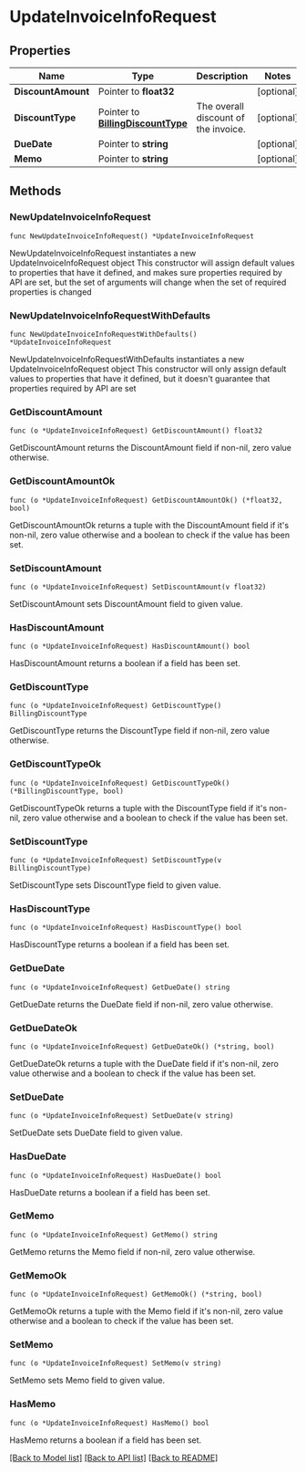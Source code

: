 # UpdateInvoiceInfoRequest

## Properties

 Name               | Type                                                         | Description                          | Notes      
--------------------|--------------------------------------------------------------|--------------------------------------|------------
 **DiscountAmount** | Pointer to **float32**                                       |                                      | [optional] 
 **DiscountType**   | Pointer to [**BillingDiscountType**](BillingDiscountType.md) | The overall discount of the invoice. | [optional] 
 **DueDate**        | Pointer to **string**                                        |                                      | [optional] 
 **Memo**           | Pointer to **string**                                        |                                      | [optional] 

## Methods

### NewUpdateInvoiceInfoRequest

`func NewUpdateInvoiceInfoRequest() *UpdateInvoiceInfoRequest`

NewUpdateInvoiceInfoRequest instantiates a new UpdateInvoiceInfoRequest object
This constructor will assign default values to properties that have it defined,
and makes sure properties required by API are set, but the set of arguments
will change when the set of required properties is changed

### NewUpdateInvoiceInfoRequestWithDefaults

`func NewUpdateInvoiceInfoRequestWithDefaults() *UpdateInvoiceInfoRequest`

NewUpdateInvoiceInfoRequestWithDefaults instantiates a new UpdateInvoiceInfoRequest object
This constructor will only assign default values to properties that have it defined,
but it doesn't guarantee that properties required by API are set

### GetDiscountAmount

`func (o *UpdateInvoiceInfoRequest) GetDiscountAmount() float32`

GetDiscountAmount returns the DiscountAmount field if non-nil, zero value otherwise.

### GetDiscountAmountOk

`func (o *UpdateInvoiceInfoRequest) GetDiscountAmountOk() (*float32, bool)`

GetDiscountAmountOk returns a tuple with the DiscountAmount field if it's non-nil, zero value otherwise
and a boolean to check if the value has been set.

### SetDiscountAmount

`func (o *UpdateInvoiceInfoRequest) SetDiscountAmount(v float32)`

SetDiscountAmount sets DiscountAmount field to given value.

### HasDiscountAmount

`func (o *UpdateInvoiceInfoRequest) HasDiscountAmount() bool`

HasDiscountAmount returns a boolean if a field has been set.

### GetDiscountType

`func (o *UpdateInvoiceInfoRequest) GetDiscountType() BillingDiscountType`

GetDiscountType returns the DiscountType field if non-nil, zero value otherwise.

### GetDiscountTypeOk

`func (o *UpdateInvoiceInfoRequest) GetDiscountTypeOk() (*BillingDiscountType, bool)`

GetDiscountTypeOk returns a tuple with the DiscountType field if it's non-nil, zero value otherwise
and a boolean to check if the value has been set.

### SetDiscountType

`func (o *UpdateInvoiceInfoRequest) SetDiscountType(v BillingDiscountType)`

SetDiscountType sets DiscountType field to given value.

### HasDiscountType

`func (o *UpdateInvoiceInfoRequest) HasDiscountType() bool`

HasDiscountType returns a boolean if a field has been set.

### GetDueDate

`func (o *UpdateInvoiceInfoRequest) GetDueDate() string`

GetDueDate returns the DueDate field if non-nil, zero value otherwise.

### GetDueDateOk

`func (o *UpdateInvoiceInfoRequest) GetDueDateOk() (*string, bool)`

GetDueDateOk returns a tuple with the DueDate field if it's non-nil, zero value otherwise
and a boolean to check if the value has been set.

### SetDueDate

`func (o *UpdateInvoiceInfoRequest) SetDueDate(v string)`

SetDueDate sets DueDate field to given value.

### HasDueDate

`func (o *UpdateInvoiceInfoRequest) HasDueDate() bool`

HasDueDate returns a boolean if a field has been set.

### GetMemo

`func (o *UpdateInvoiceInfoRequest) GetMemo() string`

GetMemo returns the Memo field if non-nil, zero value otherwise.

### GetMemoOk

`func (o *UpdateInvoiceInfoRequest) GetMemoOk() (*string, bool)`

GetMemoOk returns a tuple with the Memo field if it's non-nil, zero value otherwise
and a boolean to check if the value has been set.

### SetMemo

`func (o *UpdateInvoiceInfoRequest) SetMemo(v string)`

SetMemo sets Memo field to given value.

### HasMemo

`func (o *UpdateInvoiceInfoRequest) HasMemo() bool`

HasMemo returns a boolean if a field has been set.

[[Back to Model list]](../README.md#documentation-for-models) [[Back to API list]](../README.md#documentation-for-api-endpoints) [[Back to README]](../README.md)


